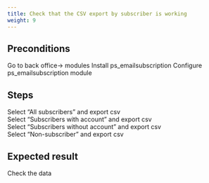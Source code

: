 ```yaml
---
title: Check that the CSV export by subscriber is working
weight: 9
---
```


## Preconditions

Go to back office-> modules
Install ps_emailsubscription
Configure ps_emailsubscription module
## Steps

Select “All subscribers” and export csv\
Select “Subscribers with account” and export csv\
Select “Subscribers without account” and export csv\
Select “Non-subscriber” and export csv

## Expected result

Check the data


